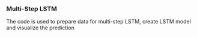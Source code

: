 ### Multi-Step LSTM
The code is used to prepare data for multi-step LSTM, create LSTM model and visualize the prediction

